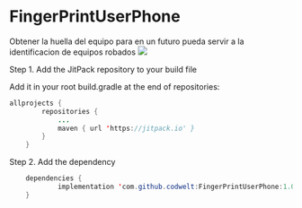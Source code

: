 # FingerPrintUserPhone
Obtener la huella del equipo para en un futuro pueda servir a la identificacion de equipos robados
[![](https://jitpack.io/v/codwelt/FingerPrintUserPhone.svg)](https://jitpack.io/#codwelt/FingerPrintUserPhone)

Step 1. Add the JitPack repository to your build file


Add it in your root build.gradle at the end of repositories:

```java
allprojects {
		repositories {
			...
			maven { url 'https://jitpack.io' }
		}
	}
```

Step 2. Add the dependency
```java
	dependencies {
	        implementation 'com.github.codwelt:FingerPrintUserPhone:1.0.0'
	}
```